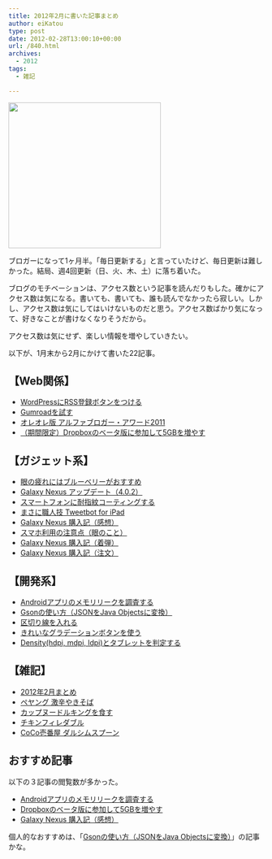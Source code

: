 ```yaml
---
title: 2012年2月に書いた記事まとめ
author: eiKatou
type: post
date: 2012-02-28T13:00:10+00:00
url: /840.html
archives:
  - 2012
tags:
  - 雑記

---
```

[<img src="http://eikatou.net/blog/wp-content/uploads/2012/02/201202_wprss-300x287.jpg" alt="" title="201202_wprss" width="300" height="287" class="alignnone size-medium wp-image-828" srcset="/uploads/2012/02/201202_wprss-300x287.jpg 300w, /uploads/2012/02/201202_wprss-313x300.jpg 313w, /uploads/2012/02/201202_wprss.jpg 350w" sizes="(max-width: 300px) 100vw, 300px" />][1]

ブロガーになって1ヶ月半。「毎日更新する」と言っていたけど、毎日更新は難しかった。結局、週4回更新（日、火、木、土）に落ち着いた。

ブログのモチベーションは、アクセス数という記事を読んだりもした。確かにアクセス数は気になる。書いても、書いても、誰も読んでなかったら寂しい。しかし、アクセス数は気にしてはいけないものだと思う。アクセス数ばかり気になって、好きなことが書けなくなりそうだから。

アクセス数は気にせず、楽しい情報を増やしていきたい。

以下が、1月末から2月にかけて書いた22記事。

<!--more-->

## 【Web関係】

  * [WordPressにRSS登録ボタンをつける][2]
  * [Gumroadを試す][3]
  * [オレオレ版 アルファブロガー・アワード2011][4]
  * [（期間限定）Dropboxのベータ版に参加して5GBを増やす][5]

## 【ガジェット系】

  * [眼の疲れにはブルーベリーがおすすめ][6]
  * [Galaxy Nexus アップデート（4.0.2）][7]
  * [スマートフォンに耐指紋コーティングする][8]
  * [まさに職人技 Tweetbot for iPad][9]
  * [Galaxy Nexus 購入記（感想）][10]
  * [スマホ利用の注意点（眼のこと）][11]
  * [Galaxy Nexus 購入記（着弾）][12]
  * [Galaxy Nexus 購入記（注文）][13]

## 【開発系】

  * [Androidアプリのメモリリークを調査する][14]
  * [Gsonの使い方（JSONをJava Objectsに変換）][15]
  * [区切り線を入れる][16]
  * [きれいなグラデーションボタンを使う][17]
  * [Density(hdpi, mdpi, ldpi)とタブレットを判定する][18]

## 【雑記】

  * [2012年2月まとめ][19]
  * [ペヤング 激辛やきそば][20]
  * [カップヌードルキングを食す][21]
  * [チキンフィレダブル][22]
  * [CoCo壱番屋 ダルシムスプーン][23]

## おすすめ記事

以下の３記事の閲覧数が多かった。

  * [Androidアプリのメモリリークを調査する][14]
  * [Dropboxのベータ版に参加して5GBを増やす][5]
  * [Galaxy Nexus 購入記（感想）][10]

個人的なおすすめは、「[Gsonの使い方（JSONをJava Objectsに変換）][15]」の記事かな。

 [1]: http://eikatou.net/blog/wp-content/uploads/2012/02/201202_wprss.jpg
 [2]: http://eikatou.net/blog/2012/02/rss-button/ "WordPressにRSS登録ボタンをつける"
 [3]: http://eikatou.net/blog/2012/02/gumroad-try/ "Gumroadを試す"
 [4]: http://eikatou.net/blog/2012/02/alpha-blogger-2011/ "オレオレ版 アルファブロガー・アワード2011"
 [5]: http://eikatou.net/blog/2012/02/dropbox-5gb/ "（期間限定）Dropboxのベータ版に参加して5GBを増やす"
 [6]: http://eikatou.net/blog/2012/02/blueberry/ "眼の疲れにはブルーベリーがおすすめ"
 [7]: http://eikatou.net/blog/2012/02/galaxy-nexus-ota-402/ "Galaxy Nexus アップデート（4.0.2）"
 [8]: http://eikatou.net/blog/2012/02/fusso-coating/ "スマートフォンに耐指紋コーティングする"
 [9]: http://eikatou.net/blog/2012/02/tweetbot-for-ipad/ "まさに職人技 Tweetbot for iPad"
 [10]: http://eikatou.net/blog/2012/02/galaxy-nexus-impression/ "Galaxy Nexus 購入記（感想）"
 [11]: http://eikatou.net/blog/2012/02/smartphone-eye/ "スマホ利用の注意点（眼のこと）"
 [12]: http://eikatou.net/blog/2012/01/galaxy-nexus-arrival/ "Galaxy Nexus 購入記（着弾）"
 [13]: http://eikatou.net/blog/2012/01/galaxy-nexus-order/ "Galaxy Nexus 購入記（注文）"
 [14]: http://eikatou.net/blog/2012/02/memory-leak/ "Androidアプリのメモリリークを調査する"
 [15]: http://eikatou.net/blog/2012/02/gson-deserialize/ "Gsonの使い方（JSONをJava Objectsに変換）"
 [16]: http://eikatou.net/blog/2012/02/divider/ "区切り線を入れる"
 [17]: http://eikatou.net/blog/2012/01/gradient-buttons/ "きれいなグラデーションボタンを使う"
 [18]: http://eikatou.net/blog/2012/01/density-tablet/ "Density(hdpi, mdpi, ldpi)とタブレットを判定する"
 [19]: http://eikatou.net/blog/2012/02/matome/ "2012年2月まとめ"
 [20]: http://eikatou.net/blog/2012/02/peyoung/ "ペヤング 激辛やきそば"
 [21]: http://eikatou.net/blog/2012/02/cupnoodle-king/ "カップヌードルキングを食す"
 [22]: http://eikatou.net/blog/2012/02/kfc/ "チキンフィレダブル"
 [23]: http://eikatou.net/blog/2012/01/coco/ "CoCo壱番屋 ダルシムスプーン"
